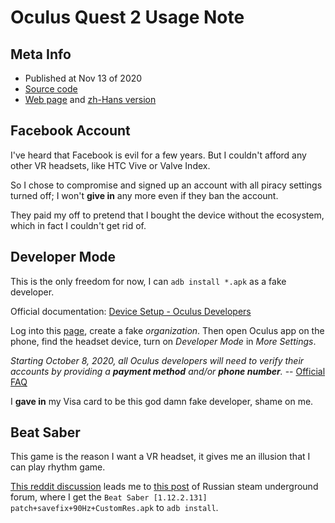 # Oculus Quest 2 Usage Note

## Meta Info

- Published at Nov 13 of 2020
- [Source code][source]
- [Web page][page] and [zh-Hans version][page_zhs]

[source]: https://github.com/liolok/liolok.com/blob/master/oculus-quest-2-usage-note/index.md
[page]: https://liolok.com/oculus-quest-2-usage-note/
[page_zhs]: https://liolok.com/zhs/oculus-quest-2-usage-note/

## Facebook Account

I've heard that Facebook is evil for a few years. But I couldn't afford any other VR headsets, like
HTC Vive or Valve Index.

So I chose to compromise and signed up an account with all piracy settings turned off; I won't
**give in** any more even if they ban the account.

They paid my off to pretend that I bought the device without the ecosystem, which in fact I couldn't
get rid of.

## Developer Mode

This is the only freedom for now, I can `adb install *.apk` as a fake developer.

Official documentation: [Device Setup - Oculus Developers][0]

Log into this [page][1], create a fake *organization*. Then open Oculus app on the phone, find the
headset device, turn on *Developer Mode* in *More Settings*.

*Starting October 8, 2020, all Oculus developers will need to verify their accounts by providing a
**payment method** and/or **phone number**.* -- [Official FAQ][4]

I **gave in** my Visa card to be this god damn fake developer, shame on me.

## Beat Saber

This game is the reason I want a VR headset, it gives me an illusion that I can play rhythm game.

[This reddit discussion][2] leads me to [this post][3] of Russian steam underground forum, where I
get the `Beat Saber [1.12.2.131] patch+savefix+90Hz+CustomRes.apk` to `adb install`.

[0]: https://developer.oculus.com/documentation/native/android/mobile-device-setup/?device=QUEST
[1]: https://developer.oculus.com/manage/organizations/create/ "Oculus Developer Dashboard"
[2]: https://www.reddit.com/r/QuestPiracy/comments/g2udwg/anyone_have_the_latest_beatsaber_apk/ "anyone have the latest beatsaber apk? : QuestPiracy"
[3]: https://csrinru3c2ownkep.onion.ws/forum/viewtopic.php?p=2243456#p2243456
[4]: https://developer.oculus.com/faqs/#faq_343265393702048 "Oculus Developer Center - FAQ"

[code]: https://developer.oculus.com/documentation/native/android/mobile-adb/ "ADB - Oculus Developers"

